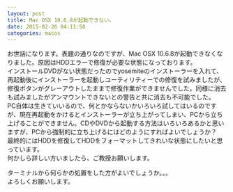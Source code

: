 ```yaml
---
layout: post
title: Mac OSX 10.6.8が起動できない。
date: 2015-02-26 04:11:58
categories: macos
---
```

<!-- {% raw %} -->
<p>お世話になります。表題の通りなのですが、Mac OSX 10.6.8が起動できなくなりました。原因はHDDエラーで修復が必要な状態になっております。<br>
インストールDVDがない状態だったのでyosemiteのインストーラーを入れて、再起動後にインストーラーを起動しユーティリティーでの修復を試みましたが、修復ボタンがグレーアウトしたままで修復作業ができませんでした。同様に消去も試みましたがアンマウントできないとの警告と共に消去も不可能でした。<br>
PC自体は生きていいるので、何とかならないかいろいろ試してはいるのですが、現在再起動をかけるとインストーラーが立ち上がってしまい、PCから立ち上げることができません。CDやDVDから起動する方法はいろいろあるかと思いますが、PCから強制的に立ち上げるにはどのようにすればよいでしょうか？<br>
最終的にはHDDを修復してHDDをフォーマットしてきれいな状態にしたいと思っています。<br>
何かしら詳しい方いましたら、ご教授お願いします。</p>

<p>ターミナルから何らかの処置をした方がよいでしょうか。。。<br>
よろしくお願いします。</p>
<!-- {% endraw %} -->

